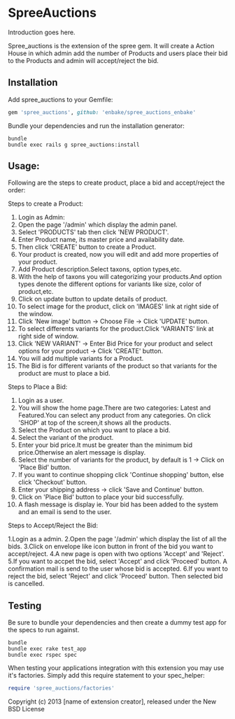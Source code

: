 SpreeAuctions
=============

Introduction goes here.

Spree_auctions is the extension of the spree gem. It will create a Action House in which admin add the number of Products and users place their bid to the Products and admin will accept/reject the bid. 

Installation
------------

Add spree_auctions to your Gemfile:

```ruby
gem 'spree_auctions', github: 'enbake/spree_auctions_enbake'	
```

Bundle your dependencies and run the installation generator:

```shell
bundle
bundle exec rails g spree_auctions:install
```

Usage:
-----
Following are the steps to create product, place a bid and accept/reject the order:

Steps to create a Product:
 
  1. Login as Admin:
  2. Open the page '/admin' which display the admin panel.
  3. Select 'PRODUCTS' tab then click 'NEW PRODUCT'.
  4. Enter Product name, its master price and availability date.
  5. Then click 'CREATE' button to create a Product.
  6. Your product is created, now you will edit and add more properties of your product.
  7. Add Product description.Select taxons, option types,etc.
  8. With the help of taxons you will categorizing your products.And option types denote the different options for variants like size, color of product,etc.
  9. Click on update button to update details of product.
  10. To select image for the product, click on 'IMAGES' link at right side of the window.
  11. Click 'New image' button → Choose File → Click 'UPDATE' button.
  12. To select differents variants for the product.Click 'VARIANTS' link at right side of window.
  13. Click 'NEW VARIANT' → Enter Bid Price for your product and select options for your product → Click 'CREATE' button.
  14. You will add multiple variants for a Product.
  15. The Bid is for different variants of the product so that variants for the product are must to place a bid.

Steps to Place a Bid:

  1. Login as a user.
  2. You will show the home page.There are two categories: Latest and Featured.You can select any product from any categories. On click 'SHOP' at top of the screen,it shows all the products.
  3. Select the Product on which you want to place a bid.
  4. Select the variant of the product.
  5. Enter your bid price.It must be greater than the minimum bid price.Otherwise an alert message is display.
  6. Select the number of variants for the product, by default is 1 → Click on 'Place Bid' button.
  7. If you want to continue shopping click 'Continue shopping' button, else click 'Checkout' button.
  8. Enter your shipping address → click 'Save and Continue' button.
  9. Click on 'Place Bid' button to place your bid successfully.
  10. A flash message is display ie. Your bid has been added to the system and an email is send to the user.

Steps to Accept/Reject the Bid:

  1.Login as a admin.
  2.Open the page '/admin' which display the list of all the bids.
  3.Click on envelope like icon button in front of the bid you want to accept/reject.
  4.A new page is open with two options 'Accept' and 'Reject'.
  5.If you want to accpet the bid, select 'Accept' and click 'Proceed' button. A confirmation mail is send to the user whose bid is accepted.
  6.If you want to reject the bid, select 'Reject' and click 'Proceed' button. Then selected bid is cancelled. 

Testing
-------

Be sure to bundle your dependencies and then create a dummy test app for the specs to run against.

```shell
bundle
bundle exec rake test_app
bundle exec rspec spec
```

When testing your applications integration with this extension you may use it's factories.
Simply add this require statement to your spec_helper:

```ruby
require 'spree_auctions/factories'
```

Copyright (c) 2013 [name of extension creator], released under the New BSD License
